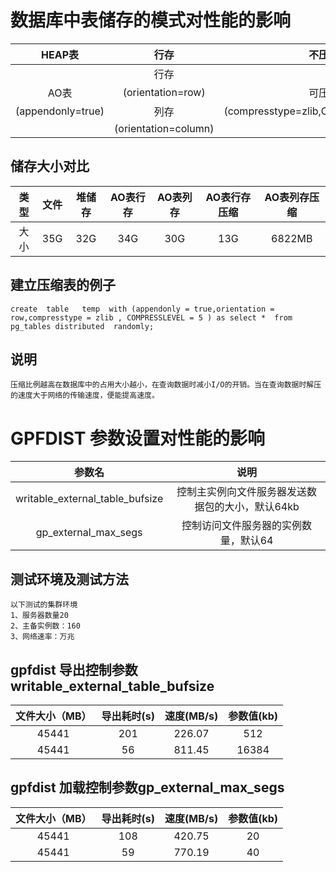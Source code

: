# 数据库中表储存的模式对性能的影响

| HEAP表 | 行存 | 不压缩 |
|:----:|:----:|:----:|
| | 行存 | |
| AO表 | (orientation=row) | 可压缩 |
| (appendonly=true) | 列存 | (compresstype=zlib,COMPRESSLEVEL=5) |
| | (orientation=column) | |

## 储存大小对比

| 类型 | 文件 | 堆储存 | AO表行存 | AO表列存 | AO表行存压缩 | AO表列存压缩 |
|:----:|:----:|:----:|:----:|:----:|:----:|:----:|
| 大小 | 35G | 32G | 34G | 30G | 13G | 6822MB |


## 建立压缩表的例子
	create  table   temp  with (appendonly = true,orientation = row,compresstype = zlib , COMPRESSLEVEL = 5 ) as select *  from pg_tables distributed  randomly;
	
## 说明
	压缩比例越高在数据库中的占用大小越小，在查询数据时减小I/O的开销。当在查询数据时解压的速度大于网络的传输速度，便能提高速度。
	
# GPFDIST 参数设置对性能的影响

| 参数名 | 说明 |
|:----:|:----:|
| writable_external_table_bufsize | 控制主实例向文件服务器发送数据包的大小，默认64kb |
| gp_external_max_segs | 控制访问文件服务器的实例数量，默认64 |

## 测试环境及测试方法
	以下测试的集群环境
	1、服务器数量20
	2、主备实例数：160
	3、网络速率：万兆

## gpfdist 导出控制参数writable_external_table_bufsize

| 文件大小（MB） | 导出耗时(s) | 速度(MB/s) | 参数值(kb) |
|:----:|:----:|:----:|:----:|
| 45441 | 201 | 226.07 | 512 |
| 45441 | 56 | 811.45 | 16384 |


## gpfdist 加载控制参数gp_external_max_segs

| 文件大小（MB） | 导出耗时(s) | 速度(MB/s) | 参数值(kb) |
|:----:|:----:|:----:|:----:|
| 45441 | 108 | 420.75 | 20 |
| 45441 | 59 | 770.19 | 40 |
 